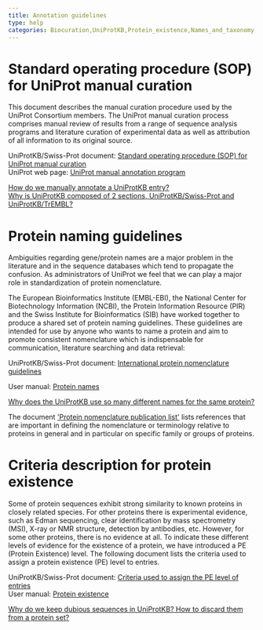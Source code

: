 ```yaml
---
title: Annotation guidelines
type: help
categories: Biocuration,UniProtKB,Protein_existence,Names_and_taxonomy,help
---
```


# Standard operating procedure (SOP) for UniProt manual curation

This document describes the manual curation procedure used by the UniProt Consortium members. The UniProt manual curation process comprises manual review of results from a range of sequence analysis programs and literature curation of experimental data as well as attribution of all information to its original source.

UniProtKB/Swiss-Prot document: [Standard operating procedure (SOP) for UniProt manual curation](https://github.com/ebi-uniprot/uniprot-manual/raw/main/pdfs/sop_manual_curation.pdf)  
UniProt web page: [UniProt manual annotation program](https://www.uniprot.org/program/)

[How do we manually annotate a UniProtKB entry?](https://www.uniprot.org/help/manual%5Fcuration)  
[Why is UniProtKB composed of 2 sections, UniProtKB/Swiss-Prot and UniProtKB/TrEMBL?](https://www.uniprot.org/help/uniprotkb%5Fsections)

# Protein naming guidelines

Ambiguities regarding gene/protein names are a major problem in the literature and in the sequence databases which tend to propagate the confusion. As administrators of UniProt we feel that we can play a major role in standardization of protein nomenclature.

The European Bioinformatics Institute (EMBL-EBI), the National Center for Biotechnology Information (NCBI), the Protein Information Resource (PIR) and the Swiss Institute for Bioinformatics (SIB) have worked together to produce a shared set of protein naming guidelines. These guidelines are intended for use by anyone who wants to name a protein and aim to promote consistent nomenclature which is indispensable for communication, literature searching and data retrieval:

UniProtKB/Swiss-Prot document: [International protein nomenclature guidelines](https://ftp.uniprot.org/pub/databases/uniprot/current_release/knowledgebase/complete/docs/International%5FProtein%5FNomenclature%5FGuidelines.pdf)

User manual: [Protein names](https://www.uniprot.org/help/protein%5Fnames)

[Why does the UniProtKB use so many different names for the same protein?](https://www.uniprot.org/help/different%5Fprotein%5Fgene%5Fnames)

The document ['Protein nomenclature publication list'](https://ftp.uniprot.org/pub/databases/uniprot/current_release/knowledgebase/complete/docs/nomlist) lists references that are important in defining the nomenclature or terminology relative to proteins in general and in particular on specific family or groups of proteins.

# Criteria description for protein existence

Some of protein sequences exhibit strong similarity to known proteins in closely related species. For other proteins there is experimental evidence, such as Edman sequencing, clear identification by mass spectrometry (MSI), X-ray or NMR structure, detection by antibodies, etc. However, for some other proteins, there is no evidence at all. To indicate these different levels of evidence for the existence of a protein, we have introduced a PE (Protein Existence) level. The following document lists the criteria used to assign a protein existence (PE) level to entries.

UniProtKB/Swiss-Prot document: [Criteria used to assign the PE level of entries](https://ftp.uniprot.org/pub/databases/uniprot/current_release/knowledgebase/complete/docs/pe%5Fcriteria)  
User manual: [Protein existence](https://www.uniprot.org/help/protein%5Fexistence)

[Why do we keep dubious sequences in UniProtKB? How to discard them from a protein set?](https://www.uniprot.org/help/dubious%5Fsequences)
